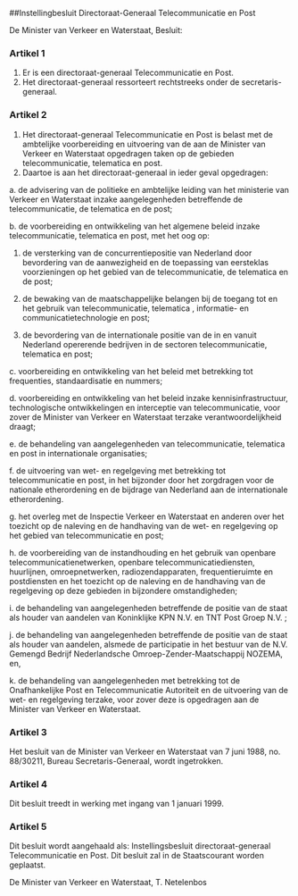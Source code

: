 <meta http-equiv='Content-Type' content='text/html; charset=utf-8' />

##Instellingbesluit Directoraat-Generaal Telecommunicatie en Post

De Minister van Verkeer en Waterstaat,   Besluit:    

### Artikel  1  

1.  Er is een directoraat-generaal Telecommunicatie en Post.   
2.  Het directoraat-generaal ressorteert rechtstreeks onder de secretaris-generaal.  

### Artikel  2  

1.  Het directoraat-generaal Telecommunicatie en Post is belast met de ambtelijke voorbereiding en uitvoering van de aan de Minister van Verkeer en Waterstaat opgedragen taken op de gebieden telecommunicatie, telematica en post.   
2.  Daartoe is aan het directoraat-generaal in ieder geval opgedragen: 

a.  de advisering van de politieke en ambtelijke leiding van het ministerie van Verkeer en Waterstaat inzake aangelegenheden betreffende de telecommunicatie, de telematica en de post;  

b.  de voorbereiding en ontwikkeling van het algemene beleid inzake telecommunicatie, telematica en post, met het oog op: 

1. de versterking van de concurrentiepositie van Nederland door bevordering van de aanwezigheid en de toepassing van eersteklas voorzieningen op het gebied van de telecommunicatie, de telematica en de post;  

2.  de bewaking van de maatschappelijke belangen bij de toegang tot en het gebruik van telecommunicatie, telematica , informatie- en communicatietechnologie en post;  

3. de bevordering van de internationale positie van de in en vanuit Nederland opererende bedrijven in de sectoren telecommunicatie, telematica en post;    

c.  voorbereiding en ontwikkeling van het beleid met betrekking tot frequenties, standaardisatie en nummers;  

d.  voorbereiding en ontwikkeling van het beleid inzake kennisinfrastructuur, technologische ontwikkelingen en interceptie van telecommunicatie, voor zover de Minister van Verkeer en Waterstaat terzake verantwoordelijkheid draagt;  

e.  de behandeling van aangelegenheden van telecommunicatie, telematica en post in internationale organisaties;  

f.  de uitvoering van wet- en regelgeving met betrekking tot telecommunicatie en post, in het bijzonder door het zorgdragen voor de nationale etherordening en de bijdrage van Nederland aan de internationale etherordening.  

g.  het overleg met de Inspectie Verkeer en Waterstaat en anderen over het toezicht op de naleving en de handhaving van de wet- en regelgeving op het gebied van telecommunicatie en post;   

h.  de voorbereiding van de instandhouding en het gebruik van openbare telecommunicatienetwerken, openbare telecommunicatiediensten, huurlijnen, omroepnetwerken, radiozendapparaten, frequentieruimte en postdiensten en het toezicht op de naleving en de handhaving van de regelgeving op deze gebieden in bijzondere omstandigheden;  

i.  de behandeling van aangelegenheden betreffende de positie van de staat als houder van aandelen van Koninklijke KPN N.V. en TNT Post Groep N.V. ;  

j.  de behandeling van aangelegenheden betreffende de positie van de staat als houder van aandelen, alsmede de participatie in het bestuur van de N.V. Gemengd Bedrijf Nederlandsche Omroep-Zender-Maatschappij NOZEMA, en,  

k.  de behandeling van aangelegenheden met betrekking tot de Onafhankelijke Post en Telecommunicatie Autoriteit en de uitvoering van de wet- en regelgeving terzake, voor zover deze is opgedragen aan de Minister van Verkeer en Waterstaat.    

### Artikel  3  

Het besluit van de Minister van Verkeer en Waterstaat van 7 juni 1988, no. 88/30211, Bureau Secretaris-Generaal, wordt ingetrokken. 

### Artikel  4  

Dit besluit treedt in werking met ingang van 1 januari 1999.  

### Artikel  5  

Dit besluit wordt aangehaald als: Instellingsbesluit directoraat-generaal Telecommunicatie en Post. 
Dit besluit zal in de Staatscourant worden geplaatst.   

De 
Minister van Verkeer en Waterstaat, 
T. Netelenbos      

